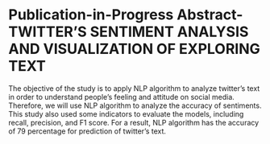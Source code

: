 # Publication-in-Progress Abstract- TWITTER’S SENTIMENT ANALYSIS AND VISUALIZATION OF EXPLORING TEXT
The objective of the study is to apply NLP algorithm to analyze twitter’s text in order to understand people’s feeling and attitude on social media. Therefore, we will use NLP algorithm to analyze the accuracy of sentiments. This study also used some indicators to evaluate the models, including recall, precision, and F1 score. For a result, NLP algorithm has the accuracy of 79 percentage for prediction of twitter’s text.
